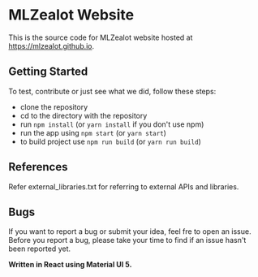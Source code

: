 # MLZealot Website
This is the source code for MLZealot website hosted at https://mlzealot.github.io.

## Getting Started
To test, contribute or just see what we did, follow these steps:
- clone the repository
- cd to the directory with the repository
- run `npm install` (or `yarn install` if you don't use npm)
- run the app using `npm start` (or `yarn start`)
- to build project use `npm run build` (or `yarn run build`)

## References
Refer external_libraries.txt for referring to external APIs and libraries.

## Bugs
If you want to report a bug or submit your idea, feel fre to open an issue.
Before you report a bug, please take your time to find if an issue hasn't been reported yet.

**Written in React using Material UI 5.**
